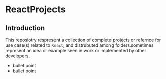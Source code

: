 # ReactProjects

## Introduction
This reposiotry respresent a collection of complete projects or refernce for use case(s) related to `React`, and distrubuted among folders.sometimes represent an idea or example seen in work or implemented by other developers.


* bullet point
* bullet point
